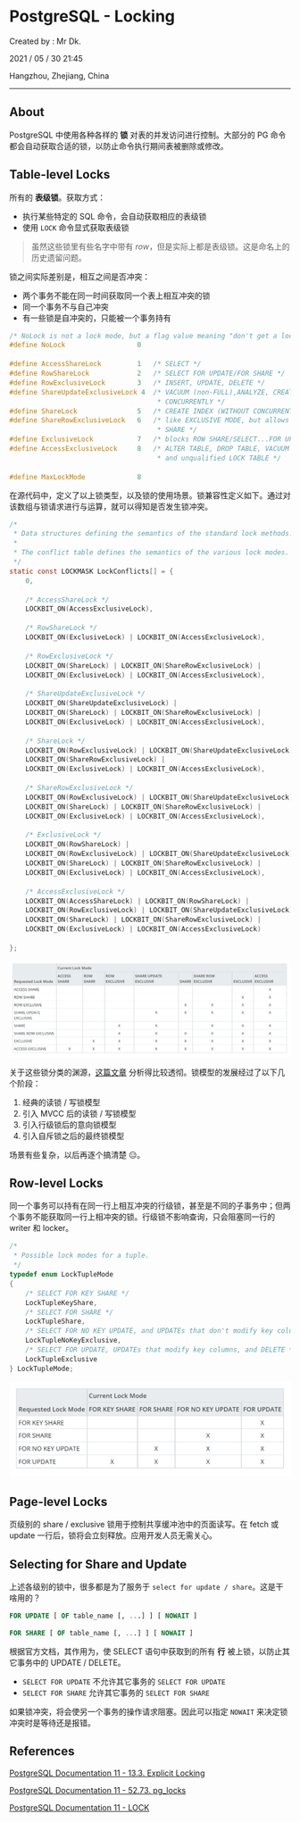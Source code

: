# PostgreSQL - Locking

Created by : Mr Dk.

2021 / 05 / 30 21:45

Hangzhou, Zhejiang, China

---

## About

PostgreSQL 中使用各种各样的 **锁** 对表的并发访问进行控制。大部分的 PG 命令都会自动获取合适的锁，以防止命令执行期间表被删除或修改。

## Table-level Locks

所有的 **表级锁**。获取方式：

- 执行某些特定的 SQL 命令，会自动获取相应的表级锁
- 使用 `LOCK` 命令显式获取表级锁

> 虽然这些锁里有些名字中带有 *row*，但是实际上都是表级锁。这是命名上的历史遗留问题。

锁之间实际差别是，相互之间是否冲突：

- 两个事务不能在同一时间获取同一个表上相互冲突的锁
- 同一个事务不与自己冲突
- 有一些锁是自冲突的，只能被一个事务持有

```c
/* NoLock is not a lock mode, but a flag value meaning "don't get a lock" */
#define NoLock                  0

#define AccessShareLock         1   /* SELECT */
#define RowShareLock            2   /* SELECT FOR UPDATE/FOR SHARE */
#define RowExclusiveLock        3   /* INSERT, UPDATE, DELETE */
#define ShareUpdateExclusiveLock 4  /* VACUUM (non-FULL),ANALYZE, CREATE INDEX
                                     * CONCURRENTLY */
#define ShareLock               5   /* CREATE INDEX (WITHOUT CONCURRENTLY) */
#define ShareRowExclusiveLock   6   /* like EXCLUSIVE MODE, but allows ROW
                                     * SHARE */
#define ExclusiveLock           7   /* blocks ROW SHARE/SELECT...FOR UPDATE */
#define AccessExclusiveLock     8   /* ALTER TABLE, DROP TABLE, VACUUM FULL,
                                     * and unqualified LOCK TABLE */

#define MaxLockMode             8
```

在源代码中，定义了以上锁类型，以及锁的使用场景。锁兼容性定义如下。通过对该数组与锁请求进行与运算，就可以得知是否发生锁冲突。

```c
/*
 * Data structures defining the semantics of the standard lock methods.
 *
 * The conflict table defines the semantics of the various lock modes.
 */
static const LOCKMASK LockConflicts[] = {
    0,

    /* AccessShareLock */
    LOCKBIT_ON(AccessExclusiveLock),

    /* RowShareLock */
    LOCKBIT_ON(ExclusiveLock) | LOCKBIT_ON(AccessExclusiveLock),

    /* RowExclusiveLock */
    LOCKBIT_ON(ShareLock) | LOCKBIT_ON(ShareRowExclusiveLock) |
    LOCKBIT_ON(ExclusiveLock) | LOCKBIT_ON(AccessExclusiveLock),

    /* ShareUpdateExclusiveLock */
    LOCKBIT_ON(ShareUpdateExclusiveLock) |
    LOCKBIT_ON(ShareLock) | LOCKBIT_ON(ShareRowExclusiveLock) |
    LOCKBIT_ON(ExclusiveLock) | LOCKBIT_ON(AccessExclusiveLock),

    /* ShareLock */
    LOCKBIT_ON(RowExclusiveLock) | LOCKBIT_ON(ShareUpdateExclusiveLock) |
    LOCKBIT_ON(ShareRowExclusiveLock) |
    LOCKBIT_ON(ExclusiveLock) | LOCKBIT_ON(AccessExclusiveLock),

    /* ShareRowExclusiveLock */
    LOCKBIT_ON(RowExclusiveLock) | LOCKBIT_ON(ShareUpdateExclusiveLock) |
    LOCKBIT_ON(ShareLock) | LOCKBIT_ON(ShareRowExclusiveLock) |
    LOCKBIT_ON(ExclusiveLock) | LOCKBIT_ON(AccessExclusiveLock),

    /* ExclusiveLock */
    LOCKBIT_ON(RowShareLock) |
    LOCKBIT_ON(RowExclusiveLock) | LOCKBIT_ON(ShareUpdateExclusiveLock) |
    LOCKBIT_ON(ShareLock) | LOCKBIT_ON(ShareRowExclusiveLock) |
    LOCKBIT_ON(ExclusiveLock) | LOCKBIT_ON(AccessExclusiveLock),

    /* AccessExclusiveLock */
    LOCKBIT_ON(AccessShareLock) | LOCKBIT_ON(RowShareLock) |
    LOCKBIT_ON(RowExclusiveLock) | LOCKBIT_ON(ShareUpdateExclusiveLock) |
    LOCKBIT_ON(ShareLock) | LOCKBIT_ON(ShareRowExclusiveLock) |
    LOCKBIT_ON(ExclusiveLock) | LOCKBIT_ON(AccessExclusiveLock)

};
```

![postgres-table-level-locks](../img/postgres-table-level-locks.png)

关于这些锁分类的渊源，[这篇文章](https://www.modb.pro/db/26462) 分析得比较透彻。锁模型的发展经过了以下几个阶段：

1. 经典的读锁 / 写锁模型
2. 引入 MVCC 后的读锁 / 写锁模型
3. 引入行级锁后的意向锁模型
4. 引入自斥锁之后的最终锁模型

场景有些复杂，以后再逐个搞清楚 😑。

## Row-level Locks

同一个事务可以持有在同一行上相互冲突的行级锁，甚至是不同的子事务中；但两个事务不能获取同一行上相冲突的锁。行级锁不影响查询，只会阻塞同一行的 writer 和 locker。

```c
/*
 * Possible lock modes for a tuple.
 */
typedef enum LockTupleMode
{
    /* SELECT FOR KEY SHARE */
    LockTupleKeyShare,
    /* SELECT FOR SHARE */
    LockTupleShare,
    /* SELECT FOR NO KEY UPDATE, and UPDATEs that don't modify key columns */
    LockTupleNoKeyExclusive,
    /* SELECT FOR UPDATE, UPDATEs that modify key columns, and DELETE */
    LockTupleExclusive
} LockTupleMode;
```

![postgres-row-level-locks](../img/postgres-row-level-locks.png)

## Page-level Locks

页级别的 share / exclusive 锁用于控制共享缓冲池中的页面读写。在 fetch 或 update 一行后，锁将会立刻释放。应用开发人员无需关心。

## Selecting for Share and Update

上述各级别的锁中，很多都是为了服务于 `select for update / share`。这是干啥用的？

```sql
FOR UPDATE [ OF table_name [, ...] ] [ NOWAIT ]
```

```sql
FOR SHARE [ OF table_name [, ...] ] [ NOWAIT ]
```

根据官方文档，其作用为，使 SELECT 语句中获取到的所有 **行** 被上锁，以防止其它事务中的 UPDATE / DELETE。

- `SELECT FOR UPDATE` 不允许其它事务的 `SELECT FOR UPDATE`
- `SELECT FOR SHARE` 允许其它事务的 `SELECT FOR SHARE`

如果锁冲突，将会使另一个事务的操作请求阻塞。因此可以指定 `NOWAIT` 来决定锁冲突时是等待还是报错。

## References

[PostgreSQL Documentation 11 - 13.3. Explicit Locking](https://www.postgresql.org/docs/11/explicit-locking.html)

[PostgreSQL Documentation 11 - 52.73. pg_locks](https://www.postgresql.org/docs/11/view-pg-locks.html)

[PostgreSQL Documentation 11 - LOCK](https://www.postgresql.org/docs/11/sql-lock.html)

